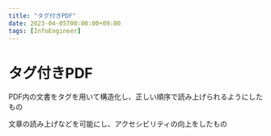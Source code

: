 ```yaml
---
title: "タグ付きPDF"
date: 2023-04-05T00:00:00+09:00
tags: [InfoEngineer]
---
```

# タグ付きPDF

PDF内の文書をタグを用いて構造化し、正しい順序で読み上げられるようにしたもの

文章の読み上げなどを可能にし、アクセシビリティの向上をしたもの
